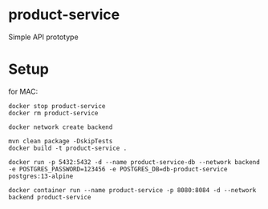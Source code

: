 # product-service

Simple API prototype 

# Setup

for MAC:



    
    docker stop product-service
    docker rm product-service

    docker network create backend
    
    mvn clean package -DskipTests
    docker build -t product-service .
    
    docker run -p 5432:5432 -d --name product-service-db --network backend -e POSTGRES_PASSWORD=123456 -e POSTGRES_DB=db-product-service postgres:13-alpine
    
    docker container run --name product-service -p 8080:8084 -d --network backend product-service

